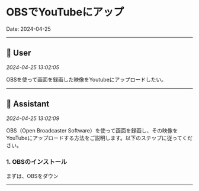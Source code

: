 # OBSでYouTubeにアップ

Date: 2024-04-25

---

## 👤 User
*2024-04-25 13:02:05*

OBSを使って画面を録画した映像をYoutubeにアップロードしたい。

---

## 🤖 Assistant
*2024-04-25 13:02:09*

OBS（Open Broadcaster Software）を使って画面を録画し、その映像をYouTubeにアップロードする方法をご説明します。以下のステップに従ってください。

### 1. OBSのインストール
まずは、OBSをダウン

---
